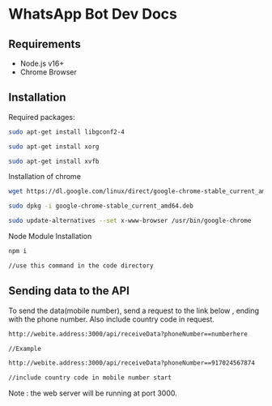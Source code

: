 # WhatsApp Bot Dev Docs

## Requirements
 * Node.js v16+
* Chrome Browser
## Installation

Required packages:
```bash
sudo apt-get install libgconf2-4

```
```bash
sudo apt-get install xorg
```
```bash
sudo apt-get install xvfb
```

Installation of chrome

```bash
wget https://dl.google.com/linux/direct/google-chrome-stable_current_amd64.deb
```
```bash
sudo dpkg -i google-chrome-stable_current_amd64.deb
```

```bash
sudo update-alternatives --set x-www-browser /usr/bin/google-chrome
```

Node Module Installation
```bash
npm i

//use this command in the code directory
```

## Sending data to the API

To send the data(mobile number), send a request to the link below , ending with the phone number. Also include country code in request.
```bash
http://webite.address:3000/api/receiveData?phoneNumber==numberhere
```
```bash
//Example

http://webite.address:3000/api/receiveData?phoneNumber==917024567874

//include country code in mobile number start
```
Note : the web server will be running at port 3000.
